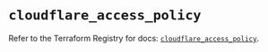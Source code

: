 # `cloudflare_access_policy`

Refer to the Terraform Registry for docs: [`cloudflare_access_policy`](https://registry.terraform.io/providers/cloudflare/cloudflare/4.41.0/docs/resources/access_policy).
